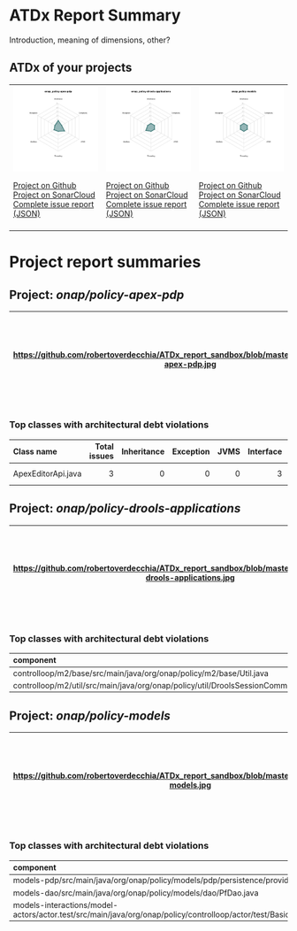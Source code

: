 
# ATDx Report Summary

Introduction, meaning of dimensions, other?

## ATDx of your projects
||||
|-|-|-|
|<img src="https://github.com/robertoverdecchia/ATDx_report_sandbox/blob/master/plots/onap_policy-apex-pdp.jpg"/> <p style="text-align:left">[Project on Github](https://github.com/onap/policy-apex-pdp) <br> [Project on SonarCloud ](https://sonarcloud.io/dashboard?id=onap_policy-apex-pdp) <br> [Complete issue report (JSON)](./json/onap_policy-apex-pdp.json)</p>|<img src="https://github.com/robertoverdecchia/ATDx_report_sandbox/blob/master/plots/onap_policy-drools-applications.jpg"/> <p style="text-align:left">[Project on Github](https://github.com/onap/policy-drools-applications) <br> [Project on SonarCloud ](https://sonarcloud.io/dashboard?id=onap_policy-drools-applications) <br> [Complete issue report (JSON)](./json/onap_policy-drools-applications.json)</p>|<img src="https://github.com/robertoverdecchia/ATDx_report_sandbox/blob/master/plots/onap_policy-models.jpg"/> <p style="text-align:left">[Project on Github](https://github.com/onap/policy-models) <br> [Project on SonarCloud ](https://sonarcloud.io/dashboard?id=onap_policy-models) <br> [Complete issue report (JSON)](./json/onap_policy-models.json)</p>
 | |

# Project report summaries
## Project: _onap/policy-apex-pdp_
|https://github.com/robertoverdecchia/ATDx_report_sandbox/blob/master/plots/onap_policy-apex-pdp.jpg|<p style="text-align:left">[Project on Github](https://github.com/onap/policy-apex-pdp) <br> [Project on SonarCloud ](https://sonarcloud.io/dashboard?id=onap_policy-apex-pdp) <br> [Complete issue report (JSON)](./json/onap_policy-apex-pdp.json)</p>
|-|-|
### Top classes with architectural debt violations
| Class name         |   Total issues |   Inheritance |   Exception |   JVMS |   Interface |   Threading |   Complexity | Fully qualified name                                                                 |
|:-------------------|---------------:|--------------:|------------:|-------:|------------:|------------:|-------------:|:-------------------------------------------------------------------------------------|
| ApexEditorApi.java |              3 |             0 |           0 |      0 |           3 |           0 |            0 | model/model-api/src/main/java/org/onap/policy/apex/model/modelapi/ApexEditorApi.java |

## Project: _onap/policy-drools-applications_
|https://github.com/robertoverdecchia/ATDx_report_sandbox/blob/master/plots/onap_policy-drools-applications.jpg|<p style="text-align:left">[Project on Github](https://github.com/onap/policy-drools-applications) <br> [Project on SonarCloud ](https://sonarcloud.io/dashboard?id=onap_policy-drools-applications) <br> [Complete issue report (JSON)](./json/onap_policy-drools-applications.json)</p>
|-|-|
### Top classes with architectural debt violations
| component                                                                                   |   inheritance |   exception |   vmsmell |   interface |   threading |   complexity |   sum |
|:--------------------------------------------------------------------------------------------|--------------:|------------:|----------:|------------:|------------:|-------------:|------:|
| controlloop/m2/base/src/main/java/org/onap/policy/m2/base/Util.java                         |             0 |           0 |         0 |           1 |           0 |            0 |     1 |
| controlloop/m2/util/src/main/java/org/onap/policy/util/DroolsSessionCommonSerializable.java |             1 |           0 |         0 |           0 |           0 |            0 |     1 |

## Project: _onap/policy-models_
|https://github.com/robertoverdecchia/ATDx_report_sandbox/blob/master/plots/onap_policy-models.jpg|<p style="text-align:left">[Project on Github](https://github.com/onap/policy-models) <br> [Project on SonarCloud ](https://sonarcloud.io/dashboard?id=onap_policy-models) <br> [Complete issue report (JSON)](./json/onap_policy-models.json)</p>
|-|-|
### Top classes with architectural debt violations
| component                                                                                                                              |   inheritance |   exception |   vmsmell |   interface |   threading |   complexity |   sum |
|:---------------------------------------------------------------------------------------------------------------------------------------|--------------:|------------:|----------:|------------:|------------:|-------------:|------:|
| models-pdp/src/main/java/org/onap/policy/models/pdp/persistence/provider/PdpStatisticsProvider.java                                    |             0 |           0 |         0 |           1 |           0 |            0 |     1 |
| models-dao/src/main/java/org/onap/policy/models/dao/PfDao.java                                                                         |             0 |           0 |         0 |           1 |           0 |            0 |     1 |
| models-interactions/model-actors/actor.test/src/main/java/org/onap/policy/controlloop/actor/test/BasicBidirectionalTopicOperation.java |             0 |           1 |         0 |           0 |           0 |            0 |     1 |

